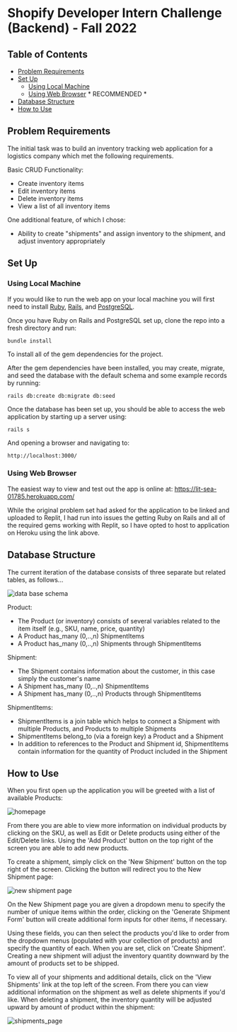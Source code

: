 # Shopify Developer Intern Challenge (Backend) - Fall 2022

## Table of Contents
- [Problem Requirements](#problem-requirements)
- [Set Up](#set-up)
   - [Using Local Machine](#using-local-machine)
   - [Using Web Browser](#using-web-browser) * RECOMMENDED *
- [Database Structure](#database-structure)
- [How to Use](#how-to-use)

## Problem Requirements
The initial task was to build an inventory tracking web application for a logistics company which met the following requirements.

Basic CRUD Functionality:
- Create inventory items
- Edit inventory items
- Delete inventory items
- View a list of all inventory items

One additional feature, of which I chose:
- Ability to create "shipments" and assign inventory to the shipment, and adjust inventory appropriately

## Set Up
### Using Local Machine
If you would like to run the web app on your local machine you will first need to install [Ruby](https://guides.rubyonrails.org/v5.0/getting_started.html), [Rails](https://guides.rubyonrails.org/v5.0/getting_started.html), and [PostgreSQL](https://medium.com/geekculture/postgresql-rails-and-macos-16248ddcc8ba).

Once you have Ruby on Rails and PostgreSQL set up, clone the repo into a fresh directory and run:

```bundle install```

To install all of the gem dependencies for the project.

After the gem dependencies have been installed, you may create, migrate, and seed the database with the default schema and some example records by running:

```rails db:create db:migrate db:seed```

Once the database has been set up, you should be able to access the web application by starting up a server using:

```rails s```

And opening a browser and navigating to:

```http://localhost:3000/```

### Using Web Browser
The easiest way to view and test out the app is online at: https://lit-sea-01785.herokuapp.com/

While the original problem set had asked for the application to be linked and uploaded to Replit, I had run into issues the getting Ruby on Rails and all of the required gems working with Replit, so I have opted to host to application on Heroku using the link above.

## Database Structure
The current iteration of the database consists of three separate but related tables, as follows...

![data base schema](/public/inventory-web-app-db.png)

Product:
- The Product (or inventory) consists of several variables related to the item itself (e.g., SKU, name, price, quantity)
- A Product has_many (0,..,n) ShipmentItems
- A Product has_many (0,..,n) Shipments through ShipmentItems

Shipment:
- The Shipment contains information about the customer, in this case simply the customer's name
- A Shipment has_many (0,..,n) ShipmentItems
- A Shipment has_many (0,..,n) Products through ShipmentItems

ShipmentItems:
- ShipmentItems is a join table which helps to connect a Shipment with multiple Products, and Products to multiple Shipments
- ShipmentItems belong_to (via a foreign key) a Product and a Shipment
- In addition to references to the Product and Shipment id, ShipmentItems contain information for the quantity of Product included in the Shipment
 
## How to Use
When you first open up the application you will be greeted with a list of available Products:

![homepage](/public/homepage.png)

From there you are able to view more information on individual products by clicking on the SKU, as well as Edit or Delete products using either of the Edit/Delete links. Using the 'Add Product' button on the top right of the screen you are able to add new products.

To create a shipment, simply click on the 'New Shipment' button on the top right of the screen. Clicking the button will redirect you to the New Shipment page:

![new shipment page](/public/new_shipment_page.png)

On the New Shipment page you are given a dropdown menu to specify the number of unique items within the order, clicking on the 'Generate Shipment Form' button will create additional form inputs for other items, if necessary.

Using these fields, you can then select the products you'd like to order from the dropdown menus (populated with your collection of products) and specify the quantity of each. When you are set, click on 'Create Shipment'. Creating a new shipment will adjust the inventory quantity downward by the amount of products set to be shipped.

To view all of your shipments and additional details, click on the 'View Shipments' link at the top left of the screen. From there you can view additional information on the shipment as well as delete shipments if you'd like. When deleting a shipment, the inventory quantity will be adjusted upward by amount of product within the shipment:

![shipments_page](/public/shipments-page.png)
